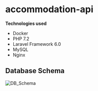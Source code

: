 # accommodation-api

**Technologies used**
- Docker
- PHP 7.2
- Laravel Framework 6.0
- MySQL
- Nginx 

## Database Schema
![DB_Schema](https://user-images.githubusercontent.com/22750208/123304008-194f4b80-d527-11eb-8663-0f90195b3f42.png)
